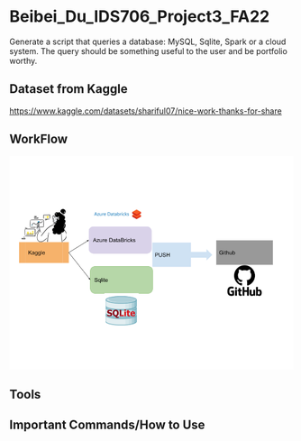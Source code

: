 # Beibei_Du_IDS706_Project3_FA22
Generate a script that queries a database: MySQL, Sqlite, Spark or a cloud system. The query should be something useful to the user and be portfolio worthy.

## Dataset from Kaggle
https://www.kaggle.com/datasets/shariful07/nice-work-thanks-for-share

## WorkFlow 
![image](https://github.com/belladu0201/Images_Beibei/blob/main/IDS706%20Project%203.png "image Title")
## Tools

## Important Commands/How to Use
